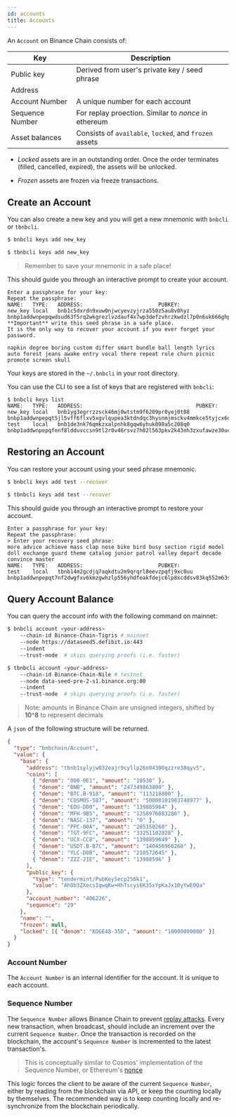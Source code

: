 ```yaml
---
id: accounts
title: Accounts
---
```


An `Account` on Binance Chain consists of:

| Key             | Description                                            |
| --------------- | ------------------------------------------------------ |
| Public key      | Derived from user's private key / seed phrase          |
| Address         |                                                        |
| Account Number  | A unique number for each account                       |
| Sequence Number | For replay proection. Similar to _nonce_ in ethereum   |
| Asset balances  | Consists of `available`, `locked`, and `frozen` assets |

- _Locked_ assets are in an outstanding order. Once the order terminates (filled, cancelled, expired), the assets will be unlocked.

- _Frozen_ assets are frozen via freeze transactions.

## Create an Account

You can also create a new key and you will get a new mnemonic with `bnbcli` or `tbnbcli`.

<!--DOCUSAURUS_CODE_TABS-->
<!--Mainnet-->

```bash
$ bnbcli keys add new_key
```

<!--Testnet-->

```bash
$ tbnbcli keys add new_key
```

<!--END_DOCUSAURUS_CODE_TABS-->

> Remember to save your mnemonic in a safe place!

This should guide you through an interactive prompt to create your account.

```
Enter a passphrase for your key:
Repeat the passphrase:
NAME:	TYPE:	ADDRESS:						PUBKEY:
new_key	local	bnb1c5dxrdn9xuw0njwcyevzyjrza550z5au8v0hyz	bnbp1addwnpepqwdsud63f5rq2wkgrezlvzdauf4x7wp3defzvhrzkwdzl7p0n6uk666ghpa
**Important** write this seed phrase in a safe place.
It is the only way to recover your account if you ever forget your password.

napkin degree boring custom differ smart bundle ball length lyrics auto forest jeans awake entry vocal there repeat rule churn picnic promote screen skull
```

Your keys are stored in the `~/.bnbcli` in your root directory.

You can use the CLI to see a list of keys that are registered with `bnbcli`:

```shell
$ bnbcli keys list
NAME:	TYPE:	ADDRESS:						            PUBKEY:
new_key	local	bnb1yg3egrrzzsck46mj0wtstm9f6209pr0yej0t08	bnbp1addwnpepqt5jl5vff6flxv5xgvlqupea3ktdndqc3hysnmjmsckv4mmkce5tyjcx6dv
test	local	bnb1de3nk76qmkzxalpnhk8gqw6yhuk098a5c208q0	bnbp1addwnpepqfenf8ldduvccsn9tl2r0v46rsvz7h02l563pkv2k43nh3zxufawze30uc0
```

## Restoring an Account

You can restore your account using your seed phrase mnemonic.

<!--DOCUSAURUS_CODE_TABS-->
<!--Mainnet-->

```bash
$ bnbcli keys add test --recover
```

<!--Testnet-->

```bash
$ tbnbcli keys add test --recover
```

<!--END_DOCUSAURUS_CODE_TABS-->

This should guide you through an interactive prompt to restore your account.

```
Enter a passphrase for your key:
Repeat the passphrase:
> Enter your recovery seed phrase:
more advice achieve mass clap nose bike bird busy section rigid model doll exchange guard theme catalog junior patrol valley depart decade convince master
NAME:	TYPE:	ADDRESS:						PUBKEY:
test	local	tbnb14m2gcdjq7aqkdtu2m9qrqrl8eevzpqfj9xc0uu	bnbp1addwnpepqt7nf2dwgfxv6kmzgwhzlp556yhdfeakfdejc6lp8xcddsv83kq552m63s9
```

## Query Account Balance

You can query the account info with the following command on mainnet:

<!--DOCUSAURUS_CODE_TABS-->
<!--Mainnet-->

```bash
$ bnbcli account <your-address>
    --chain-id Binance-Chain-Tigris # mainnet
    --node https://dataseed5.defibit.io:443
    --indent
    --trust-node  # skips querying proofs (i.e. faster)
```

<!--Testnet-->

```bash
$ tbnbcli account <your-address>
    --chain-id Binance-Chain-Nile # testnet
    --node data-seed-pre-2-s1.binance.org:80
    --indent
    --trust-node  # skips querying proofs (i.e. faster)
```

<!--END_DOCUSAURUS_CODE_TABS-->

> Note: amounts in Binance Chain are unsigned integers, shifted by **10^8** to represent decimals

A `json` of the following structure will be returned.

```json
{
  "type": "bnbchain/Account",
  "value": {
    "base": {
      "address": "tbnb1sylyjw032eajr9cyllp26n04300qzzre38qyv5",
      "coins": [
        { "denom": "000-0E1", "amount": "10530" },
        { "denom": "BNB", "amount": "247349863800" },
        { "denom": "BTC.B-918", "amount": "113218800" },
        { "denom": "COSMOS-587", "amount": "50000101983748977" },
        { "denom": "EDU-DD0", "amount": "139885964" },
        { "denom": "MFH-9B5", "amount": "1258976083286" },
        { "denom": "NASC-137", "amount": "0" },
        { "denom": "PPC-00A", "amount": "205150260" },
        { "denom": "TGT-9FC", "amount": "33251102828" },
        { "denom": "UCX-CC8", "amount": "1398859649" },
        { "denom": "USDT.B-B7C", "amount": "140456966268" },
        { "denom": "YLC-D8B", "amount": "210572645" },
        { "denom": "ZZZ-21E", "amount": "13988596" }
      ],
      "public_key": {
        "type": "tendermint/PubKeySecp256k1",
        "value": "AhOb3ZXecsIqwqKw+HhTscyi6K35xYpKaJx10yYwE0Qa"
      },
      "account_number": "406226",
      "sequence": "29"
    },
    "name": "",
    "frozen": null,
    "locked": [{ "denom": "KOGE48-35D", "amount": "10000000000" }]
  }
}
```

### Account Number

The `Account Number` is an internal identifier for the account. It is unique to each account.

### Sequence Number

The `Sequence Number` allows Binance Chain to prevent [replay attacks](https://en.wikipedia.org/wiki/Replay_attack). Every new transaction, when broadcast, should include an increment over the current `Sequence Number`. Once the transaction is recorded on the blockchain, the account's `Sequence Number` is incremented to the latest transaction's.

> This is conceptually similar to Cosmos' implementation of the Sequence Number, or Ethereum's [nonce](https://ethereum.stackexchange.com/questions/27432/what-is-nonce-in-ethereum-how-does-it-prevent-double-spending)

This logic forces the client to be aware of the current `Sequence Number`, either by reading from the
blockchain via API, or keep the counting locally by themselves. The recommended way is to keep
counting locally and re-synchronize from the blockchain periodically.

